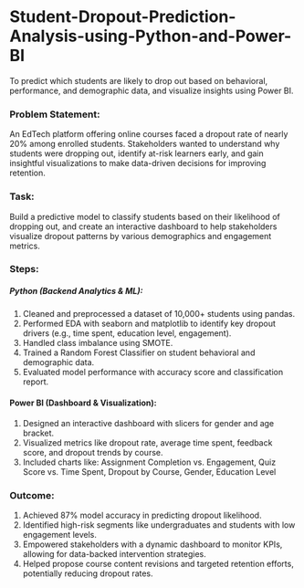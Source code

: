 # Student-Dropout-Prediction-Analysis-using-Python-and-Power-BI
To predict which students are likely to drop out based on behavioral, performance, and demographic data, and visualize insights using Power BI.

### Problem Statement:
An EdTech platform offering online courses faced a dropout rate of nearly 20% among enrolled students. Stakeholders wanted to understand why students were dropping out, identify at-risk learners early, and gain insightful visualizations to make data-driven decisions for improving retention.

### Task:
Build a predictive model to classify students based on their likelihood of dropping out, and create an interactive dashboard to help stakeholders visualize dropout patterns by various demographics and engagement metrics.

### Steps: 
##### Python (Backend Analytics & ML):
1. Cleaned and preprocessed a dataset of 10,000+ students using pandas.
2. Performed EDA with seaborn and matplotlib to identify key dropout drivers (e.g., time spent, education level, engagement).
3. Handled class imbalance using SMOTE.
4. Trained a Random Forest Classifier on student behavioral and demographic data.
5. Evaluated model performance with accuracy score and classification report.

#### Power BI (Dashboard & Visualization):
1. Designed an interactive dashboard with slicers for gender and age bracket.
2. Visualized metrics like dropout rate, average time spent, feedback score, and dropout trends by course.
3. Included charts like: Assignment Completion vs. Engagement, Quiz Score vs. Time Spent, Dropout by Course, Gender, Education Level

### Outcome:
1. Achieved 87% model accuracy in predicting dropout likelihood.
2. Identified high-risk segments like undergraduates and students with low engagement levels.
3. Empowered stakeholders with a dynamic dashboard to monitor KPIs, allowing for data-backed intervention strategies.
4. Helped propose course content revisions and targeted retention efforts, potentially reducing dropout rates.

